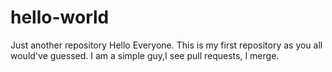 # hello-world
Just another repository
Hello Everyone. This is my first repository as you all would've guessed. I am a simple guy,I see pull requests, I merge.
